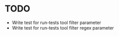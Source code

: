 # TODO

- Write test for run-tests tool filter parameter
- Write test for run-tests tool filter regex parameter